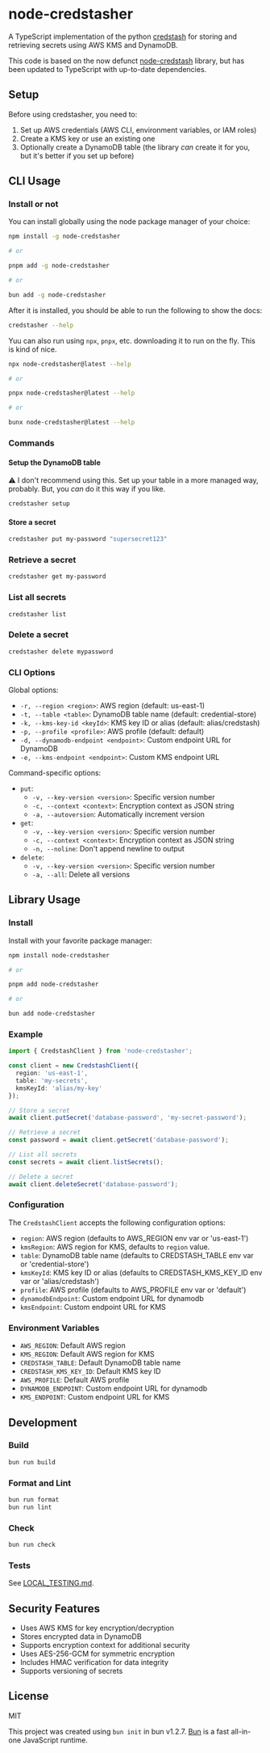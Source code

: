 # node-credstasher

A TypeScript implementation of the python [credstash](https://pypi.org/project/credstash/) for storing and retrieving secrets using AWS KMS and DynamoDB.

This code is based on the now defunct [node-credstash](https://github.com/rotaready/node-credstash) library, but has been updated to TypeScript with up-to-date dependencies.

## Setup

Before using credstasher, you need to:

1. Set up AWS credentials (AWS CLI, environment variables, or IAM roles)
2. Create a KMS key or use an existing one
3. Optionally create a DynamoDB table (the library _can_ create it for you, but it's better if you set up before)

## CLI Usage

### Install or not

You can install globally using the node package manager of your choice:

```bash
npm install -g node-credstasher

# or

pnpm add -g node-credstasher

# or

bun add -g node-credstasher
```

After it is installed, you should be able to run the following to show the docs:

```bash
credstasher --help
```

Yuu can also run using `npx`, `pnpx`, etc. downloading it to run on the fly. This is kind of nice.

```bash
npx node-credstasher@latest --help

# or

pnpx node-credstasher@latest --help

# or

bunx node-credstasher@latest --help
```

### Commands

#### Setup the DynamoDB table

⚠️ I don't recommend using this. Set up your table in a more managed way, probably. But, you _can_ do it this way if you like.

```bash
credstasher setup
```

#### Store a secret

```bash
credstasher put my-password "supersecret123"
```

### Retrieve a secret

```bash
credstasher get my-password
```

### List all secrets

```bash
credstasher list
```

### Delete a secret

```bash
credstasher delete mypassword
```

### CLI Options

Global options:

- `-r, --region <region>`: AWS region (default: us-east-1)
- `-t, --table <table>`: DynamoDB table name (default: credential-store)
- `-k, --kms-key-id <keyId>`: KMS key ID or alias (default: alias/credstash)
- `-p, --profile <profile>`: AWS profile (default: default)
- `-d, --dynamodb-endpoint <endpoint>`: Custom endpoint URL for DynamoDB
- `-e, --kms-endpoint <endpoint>`: Custom KMS endpoint URL

Command-specific options:

- `put`:
  - `-v, --key-version <version>`: Specific version number
  - `-c, --context <context>`: Encryption context as JSON string
  - `-a, --autoversion`: Automatically increment version
- `get`:
  - `-v, --key-version <version>`: Specific version number
  - `-c, --context <context>`: Encryption context as JSON string
  - `-n, --noline`: Don't append newline to output
- `delete`:
  - `-v, --key-version <version>`: Specific version number
  - `-a, --all`: Delete all versions

## Library Usage

### Install

Install with your favorite package manager:

```bash
npm install node-credstasher

# or

pnpm add node-credstasher

# or

bun add node-credstasher
```

### Example

```typescript
import { CredstashClient } from 'node-credstasher';

const client = new CredstashClient({
  region: 'us-east-1',
  table: 'my-secrets',
  kmsKeyId: 'alias/my-key'
});

// Store a secret
await client.putSecret('database-password', 'my-secret-password');

// Retrieve a secret
const password = await client.getSecret('database-password');

// List all secrets
const secrets = await client.listSecrets();

// Delete a secret
await client.deleteSecret('database-password');
```

### Configuration

The `CredstashClient` accepts the following configuration options:

- `region`: AWS region (defaults to AWS_REGION env var or 'us-east-1')
- `kmsRegion`: AWS region for KMS, defaults to `region` value.
- `table`: DynamoDB table name (defaults to CREDSTASH_TABLE env var or 'credential-store')
- `kmsKeyId`: KMS key ID or alias (defaults to CREDSTASH_KMS_KEY_ID env var or 'alias/credstash')
- `profile`: AWS profile (defaults to AWS_PROFILE env var or 'default')
- `dynamodbEndpoint`: Custom endpoint URL for dynamodb
- `kmsEndpoint`: Custom endpoint URL for KMS

### Environment Variables

- `AWS_REGION`: Default AWS region
- `KMS_REGION`: Default AWS region for KMS
- `CREDSTASH_TABLE`: Default DynamoDB table name
- `CREDSTASH_KMS_KEY_ID`: Default KMS key ID
- `AWS_PROFILE`: Default AWS profile
- `DYNAMODB_ENDPOINT`: Custom endpoint URL for dynamodb
- `KMS_ENDPOINT`: Custom endpoint URL for KMS

## Development

### Build

```bash
bun run build
```

### Format and Lint

```bash
bun run format
bun run lint
```

### Check

```bash
bun run check
```

### Tests

See [LOCAL_TESTING.md](./LOCAL_TESTING.md).

## Security Features

- Uses AWS KMS for key encryption/decryption
- Stores encrypted data in DynamoDB
- Supports encryption context for additional security
- Uses AES-256-GCM for symmetric encryption
- Includes HMAC verification for data integrity
- Supports versioning of secrets

## License

MIT

This project was created using `bun init` in bun v1.2.7. [Bun](https://bun.sh) is a fast all-in-one JavaScript runtime.
